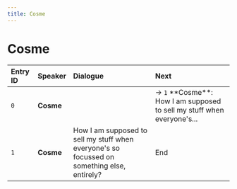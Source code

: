 ```yaml
---
title: Cosme
---
```


# Cosme


| Entry ID | Speaker | Dialogue | Next |
| :------- | :------ | :------- | :------------ |
| `0` | **Cosme** |  | → `1` \*\*Cosme\*\*: How I am supposed to sell my stuff when everyone's\.\.\. |
| `1` | **Cosme** | How I am supposed to sell my stuff when everyone's so focussed on something else, entirely? | End |
